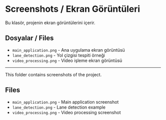 # Screenshots / Ekran Görüntüleri

Bu klasör, projenin ekran görüntülerini içerir.

## Dosyalar / Files

- `main_application.png` - Ana uygulama ekran görüntüsü
- `lane_detection.png` - Yol çizgisi tespiti örneği
- `video_processing.png` - Video işleme ekran görüntüsü

---

This folder contains screenshots of the project.

## Files

- `main_application.png` - Main application screenshot
- `lane_detection.png` - Lane detection example
- `video_processing.png` - Video processing screenshot
